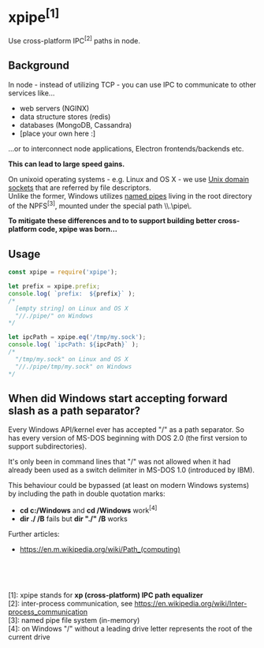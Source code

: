 
xpipe<sup>[1]</sup>
===================

Use cross-platform IPC<sup>[2]</sup> paths in node.

Background
----------

In node - instead of utilizing TCP - you can use IPC to communicate to other services like...

- web servers (NGINX)
- data structure stores (redis)
- databases (MongoDB, Cassandra)
- [place your own here :]

...or to interconnect node applications, Electron frontends/backends etc.  

**This can lead to large speed gains.**

On unixoid operating systems - e.g. Linux and OS X - we use [Unix domain sockets](https://en.wikipedia.org/wiki/Unix_domain_socket) 
that are referred by file descriptors.  
Unlike the former, Windows utilizes [named pipes](https://en.wikipedia.org/wiki/Named_pipe) living 
in the root directory of the NPFS<sup>[3]</sup>, mounted under the special path \\\\.\\pipe\\.

**To mitigate these differences and to to support building better cross-platform code, xpipe was born...**

Usage
-----

```javascript
const xpipe = require('xpipe');

let prefix = xpipe.prefix;
console.log( `prefix:  ${prefix}` );
/*
  [empty string] on Linux and OS X
  "//./pipe/" on Windows
*/

let ipcPath = xpipe.eq('/tmp/my.sock');
console.log( `ipcPath: ${ipcPath}` );
/*
  "/tmp/my.sock" on Linux and OS X
  "//./pipe/tmp/my.sock" on Windows
*/
```

When did Windows start accepting forward slash as a path separator?
-------------------------------------------------------------------

Every Windows API/kernel ever has accepted "/" as a path separator.
So has every version of MS-DOS beginning with DOS 2.0 (the first version 
to support subdirectories).

It's only been in command lines that "/" was not allowed when it had
already been used as a switch delimiter in MS-DOS 1.0 (introduced by IBM).

This behaviour could be bypassed (at least on modern Windows systems) by including 
the path in double quotation marks:
- **cd c:/Windows** and **cd /Windows** work<sup>[4]</sup>
- **dir ./ /B** fails but **dir "./" /B** works

Further articles: 
- https://en.m.wikipedia.org/wiki/Path_(computing)

<p>&nbsp;</p> 
<p>&nbsp;</p> 
  
[1]: xpipe stands for **xp (cross-platform) IPC path equalizer**  
[2]: inter-process communication, see https://en.wikipedia.org/wiki/Inter-process_communication  
[3]: named pipe file system (in-memory)  
[4]: on Windows "/" without a leading drive letter represents the root of the current drive  
